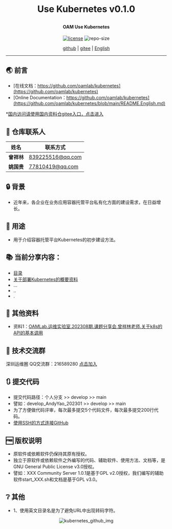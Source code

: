 
<h1 align="center" style="margin: 30px 0 30px; font-weight: bold;">Use Kubernetes v0.1.0</h1>
<h4 align="center">OAM Use Kubernetes</h4>
<p align="center">
  <a href="./LICENSE"><img alt="license" src="https://img.shields.io/github/license/oamlab/kubernetes" /></a>
  <img alt="repo-size" src="https://img.shields.io/github/repo-size/oamlab/kubernetes" />
</p>

<p align="center">
   <a href="https://github.com/oamlab/kubernetes">github</a> | 
   <a href="https://gitee.com/oamlab/kubernetes">gitee</a> | 
   <a href="./README.English.md">English</a>
</p>

<p align="center"></p>

---

## 🌏 前言
- [在线文档：https://github.com/oamlab/kubernetes](https://github.com/oamlab/kubernetes)
- [Online Documentation：https://github.com/oamlab/kubernetes](https://github.com/oamlab/kubernetes/blob/main/README.English.md)

*[国内访问请使用国内资料仓gitee入口，点击进入](https://gitee.com/oamlab/kubernetes)

## 🔋 仓库联系人
|    姓名     |      联系方式      |
|------------|-------------------|
| **曾祥林**  | 839225516@qq.com  |
| **姚国贵**  | 77810419@qq.com   |

## 🔒 背景
- 近年来，各企业在业务应用容器托管平台私有化方面的建设需求，在日益增长。

## 🔑 用途
- 用于介绍容器托管平台Kubernetes的初步建设方法。

## 📚 当前分享内容：

- [目录](./kubernetes)
- [关于部署Kubernetes的概要资料](./kubernetes/3181_Others/README.md)
- ...
- ..
- .

## 📃 其他资料
- 资料1：[OAMLab.运维实验室.202308期.课题分享会.曾祥林老师.关于k8s的API的基本调用](https://github.com/oamlab/oamlab/tree/main/OAMLab/401_%E8%BF%90%E7%BB%B4%E5%AE%9E%E9%AA%8C/2023-08)

## 📶 技术交流群
深圳运维圈 QQ交流群：216589280 [点击加入](https://jq.qq.com/?_wv=1027&k=tdDtDoUp)

## 🔃 提交代码
- 提交代码路径：个人分支 >> develop >> main
- 譬如：develop_AndyYao_202301 >> develop >> main
- 为了方便做代码评审，每次最多提交5个代码文件，每次最多提交200行代码。
- [使用SSH的方式连接GitHub](https://github.com/oamlab/oamlab/blob/main/OAMLab/171_%E8%BF%90%E7%BB%B4%E5%B7%A5%E5%85%B7/301_%E5%BC%80%E5%8F%91%E5%B7%A5%E5%85%B7/211_GitHub_SSH_Key.md)

## 🆓 版权说明
- 原软件或依赖软件仍保持其原有授权。
- 独立于原软件或依赖软件之外编写的代码、辅助软件、使用方法、文档等，是GNU General Public License v3.0授权。
- 譬如：XXX Community Server 1.0.1是基于GPL v2.0授权，我们编写的辅助软件start_XXX.sh和文档是基于GPL v3.0。

## ❔ 其他
- 1、使用英文目录名是为了避免URL中出现转码字符。

<p align="center">
	<img alt="kubernetes_github_img" src="https://www.wegoodgoodstudydaydayup.com/kubernetes_github.webp?v=202403132123">
</p>

<br>